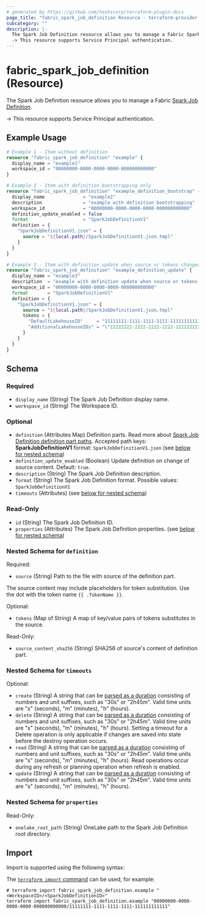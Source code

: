 ```yaml
---
# generated by https://github.com/hashicorp/terraform-plugin-docs
page_title: "fabric_spark_job_definition Resource - terraform-provider-fabric"
subcategory: ""
description: |-
  The Spark Job Definition resource allows you to manage a Fabric Spark Job Definition https://learn.microsoft.com/fabric/data-engineering/spark-job-definition.
  -> This resource supports Service Principal authentication.
---
```


# fabric_spark_job_definition (Resource)

The Spark Job Definition resource allows you to manage a Fabric [Spark Job Definition](https://learn.microsoft.com/fabric/data-engineering/spark-job-definition).

-> This resource supports Service Principal authentication.

## Example Usage

```terraform
# Example 1 - Item without definition
resource "fabric_spark_job_definition" "example" {
  display_name = "example1"
  workspace_id = "00000000-0000-0000-0000-000000000000"
}

# Example 2 - Item with definition bootstrapping only
resource "fabric_spark_job_definition" "example_definition_bootstrap" {
  display_name              = "example2"
  description               = "example with definition bootstrapping"
  workspace_id              = "00000000-0000-0000-0000-000000000000"
  definition_update_enabled = false
  format                    = "SparkJobDefinitionV1"
  definition = {
    "SparkJobDefinitionV1.json" = {
      source = "${local.path}/SparkJobDefinitionV1.json.tmpl"
    }
  }
}

# Example 3 - Item with definition update when source or tokens changed
resource "fabric_spark_job_definition" "example_definition_update" {
  display_name = "example3"
  description  = "example with definition update when source or tokens changed"
  workspace_id = "00000000-0000-0000-0000-000000000000"
  format       = "SparkJobDefinitionV1"
  definition = {
    "SparkJobDefinitionV1.json" = {
      source = "${local.path}/SparkJobDefinitionV1.json.tmpl"
      tokens = {
        "DefaultLakehouseID"     = "11111111-1111-1111-1111-111111111111"
        "AdditionalLakehouseIDs" = "\"22222222-2222-2222-2222-222222222222\",\"33333333-3333-3333-3333-333333333333\""
      }
    }
  }
}
```

<!-- schema generated by tfplugindocs -->
## Schema

### Required

- `display_name` (String) The Spark Job Definition display name.
- `workspace_id` (String) The Workspace ID.

### Optional

- `definition` (Attributes Map) Definition parts. Read more about [Spark Job Definition definition part paths](https://learn.microsoft.com/rest/api/fabric/articles/item-management/definitions/spark-job-definition). Accepted path keys: **SparkJobDefinitionV1** format: `SparkJobDefinitionV1.json` (see [below for nested schema](#nestedatt--definition))
- `definition_update_enabled` (Boolean) Update definition on change of source content. Default: `true`.
- `description` (String) The Spark Job Definition description.
- `format` (String) The Spark Job Definition format. Possible values: `SparkJobDefinitionV1`
- `timeouts` (Attributes) (see [below for nested schema](#nestedatt--timeouts))

### Read-Only

- `id` (String) The Spark Job Definition ID.
- `properties` (Attributes) The Spark Job Definition properties. (see [below for nested schema](#nestedatt--properties))

<a id="nestedatt--definition"></a>

### Nested Schema for `definition`

Required:

- `source` (String) Path to the file with source of the definition part.

The source content may include placeholders for token substitution. Use the dot with the token name `{{ .TokenName }}`.

Optional:

- `tokens` (Map of String) A map of key/value pairs of tokens substitutes in the source.

Read-Only:

- `source_content_sha256` (String) SHA256 of source's content of definition part.

<a id="nestedatt--timeouts"></a>

### Nested Schema for `timeouts`

Optional:

- `create` (String) A string that can be [parsed as a duration](https://pkg.go.dev/time#ParseDuration) consisting of numbers and unit suffixes, such as "30s" or "2h45m". Valid time units are "s" (seconds), "m" (minutes), "h" (hours).
- `delete` (String) A string that can be [parsed as a duration](https://pkg.go.dev/time#ParseDuration) consisting of numbers and unit suffixes, such as "30s" or "2h45m". Valid time units are "s" (seconds), "m" (minutes), "h" (hours). Setting a timeout for a Delete operation is only applicable if changes are saved into state before the destroy operation occurs.
- `read` (String) A string that can be [parsed as a duration](https://pkg.go.dev/time#ParseDuration) consisting of numbers and unit suffixes, such as "30s" or "2h45m". Valid time units are "s" (seconds), "m" (minutes), "h" (hours). Read operations occur during any refresh or planning operation when refresh is enabled.
- `update` (String) A string that can be [parsed as a duration](https://pkg.go.dev/time#ParseDuration) consisting of numbers and unit suffixes, such as "30s" or "2h45m". Valid time units are "s" (seconds), "m" (minutes), "h" (hours).

<a id="nestedatt--properties"></a>

### Nested Schema for `properties`

Read-Only:

- `onelake_root_path` (String) OneLake path to the Spark Job Definition root directory.

## Import

Import is supported using the following syntax:

The [`terraform import` command](https://developer.hashicorp.com/terraform/cli/commands/import) can be used, for example:

```shell
# terraform import fabric_spark_job_definition.example "<WorkspaceID>/<SparkJobDefinitionID>"
terraform import fabric_spark_job_definition.example "00000000-0000-0000-0000-000000000000/11111111-1111-1111-1111-111111111111"
```
